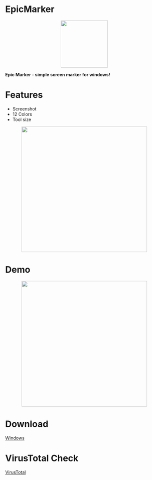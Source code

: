 # EpicMarker
<p align="center">
<img src="https://github.com/era7im/EpicMarker/blob/main/EpicMarker/Images/logo.png" width="150" > 

</p>

**Epic Marker - simple screen marker for windows!**  


# Features  
* Screenshot    
* 12 Colors   
* Tool size   
<p align="center">

<img src="https://github.com/era7im/EpicMarker/blob/main/Preview_2.png" width="400">  

</p> 


# Demo  
<p align="center">
<img src="https://github.com/era7im/EpicMarker/blob/main/Demo.gif" width="400">  
</p> 

# Download  

<a href="https://github.com/era7im/EpicMarker/releases/download/v1.0/EpicMarker.Installer.msi" rel="nofollow">Windows</a>

# VirusTotal Check  

<a href="https://www.virustotal.com/gui/file/60b55e06d2cdeb45db16cc10bc743bb7f9cbe1fb6505c222be9a8703804946d0/detection" >VirusTotal</a>






